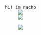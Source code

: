 <p align="center">
  <br>
  <samp>hi! im nacho</samp>
  <br>
  <img src="https://komarev.com/ghpvc/?username=nacho64">
  <br>
    <img src="https://github-readme-stats.vercel.app/api/top-langs/?username=tsuchipls&layout=compact&show_icons=true&title_color=4F8CC9&text_color=9f9f9f&bg_color=00000000&hide_border=true&icon_color=00000000&count_private=true">
  <br>
  <br>
  <img src="https://spotify-github-profile.vercel.app/api/view.svg?uid=gmfigliuolo&redirect=true][https://spotify-github-profile.vercel.app/api/view.svg?uid=gmfigliuolo&cover_image=true&theme=default&show_offline=false&background_color=000000&interchange=false&bar_color=e11451&bar_color_cover=true)">

  <!--<img src="https://github.com/tsuchipls/nacho64/blob/main/333493211041201.png" alt="" srcset=""> -->
</p>
